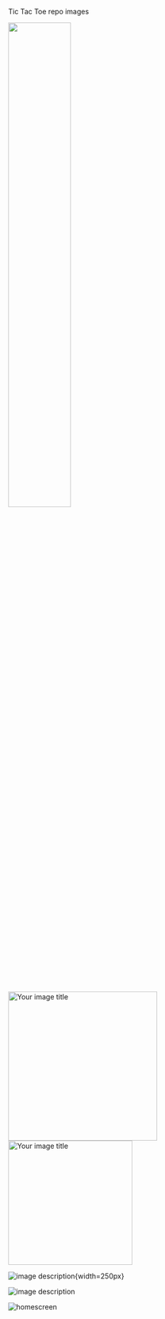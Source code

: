 Tic Tac Toe repo images

<img src="https://github.com/ShikharSahu/imageRepo/blob/main/TicTacToe/dual_game.jpeg" width=50% >

<img src="https://github.com/ShikharSahu/imageRepo/blob/main/TicTacToe/dual_game.jpeg" alt="Your image title" width="300"/>

<img src="https://github.com/ShikharSahu/imageRepo/blob/main/TicTacToe/dual_game.jpeg" alt="Your image title" width="250"/>

![image description](https://github.com/ShikharSahu/imageRepo/blob/main/TicTacToe/dual_game.jpeg){width=250px}

![image description](https://github.com/ShikharSahu/imageRepo/blob/main/TicTacToe/dual_game.jpeg)

![homescreen](https://github.com/ShikharSahu/imageRepo/blob/main/TicTacToe/homescreen.jpeg)
